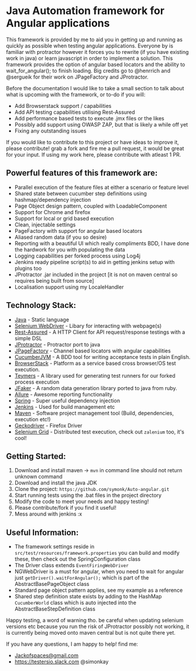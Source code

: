 Java Automation framework for Angular applications
==================================
This framework is provided by me to aid you in getting up and running as quickly as possible when testing angular applications.  Everyone by is familiar with protractor however it forces you to rewrite (if you have existing work in java) or learn javascript in order to implement a solution.  This framework provides the option of angular based locators and the ability to wait_for_angular(); to finish loading.  Big credits go to @henrrich and @sergueik for their work on JPageFactory and JProtractor.

Before the documentation I would like to take a small section to talk about what is upcoming with the framework, or to-do if you will:

- Add Browserstack support / capabilities
- Add API testing capabilities utilising Rest-Assured
- Add performance based tests to execute .jmx files or the likes
- Possibly add support using OWASP ZAP, but that is likely a while off yet
- Fixing any outstanding issues

If you would like to contribute to this project or have ideas to improve it, please contribute! grab a fork and fire me a pull request, it would be great for your input.  If using my work here, please contribute with atleast 1 PR.

Powerful features of this framework are:
---------

- Parallel execution of the feature files at either a scenario or feature level
- Shared state between cucumber step definitions using hashmap/dependency injection
- Page Object design pattern, coupled with LoadableComponent
- Support for Chrome and firefox
- Support for local or grid based execution
- Clean, injectable settings
- PageFactory with support for angular based locators
- Aliased random data (if you so desire)
- Reporting with a beautiful UI which really compliments BDD, I have done the hardwork for you with populating the data
- Logging capabilities per forked process using Log4j
- Jenkins ready pipeline script(s) to aid in getting jenkins setup with plugins too
- JProtractor .jar included in the project [it is not on maven central so requires being built from source]
- Localisation support using my LocaleHandler

Technology Stack:
---------

- [Java](https://docs.oracle.com/javase/7/docs/api/) - Static language
- [Selenium WebDriver](http://www.seleniumhq.org/projects/webdriver/) - Libary for interacting with webpage(s)
- [Rest-Assured](http://rest-assured.io/) - A HTTP Client for API request/response testings with a simple DSL
- [JProtractor](https://github.com/sergueik/jProtractor) - Protractor port to java
- [JPageFactory](https://github.com/henrrich/jpagefactory) - Channel based locators with angular capabilities
- [CucumberJVM](https://cucumber.io/docs/reference/jvm) - A BDD tool for writing acceptance tests in plain English.
- [BrowserStack](https://www.browserstack.com/) - Platform as a service based cross browser/OS test execution.
- [Teymers](https://github.com/temyers/cucumber-jvm-parallel-plugin) - A library used for generating test runners for our forked process execution
- [JFaker](https://github.com/DiUS/java-faker) - A random data generation library ported to java from ruby.
- [Allure](https://github.com/allure-framework/allure-cucumberjvm) - Awesome reporting functionality
- [Spring](https://spring.io/) - Super useful dependency injection
- [Jenkins](https://jenkins-ci.org/) - Used for build management etc
- [Maven](https://maven.apache.org/) - Software project management tool (Build, dependencies, execution etc!)
- [Geckodriver](https://github.com/mozilla/geckodriver/releases) - Firefox Driver
- [Selenium Grid](http://www.seleniumhq.org/projects/grid/) - Distributed test execution, check out `zalenium` too, it's cool!

Getting Started:
---------

1. Download and install maven -> `mvn` in command line should not return unknown command
2. Download and install the java JDK
3. Clone the project: `https://github.com/symonk/Auto-angular.git`
4. Start running tests using the .bat files in the project directory
5. Modify the code to meet your needs and happy testing!
6. Please contribute/fork if you find it useful!
7. Mess around with jenkins :x

Useful Information:
---------

- The framework settings reside in `src/test/resources/framework.properties` you can build and modify these, then check out the SpringConfiguration class
- The Driver class extends `EventFiringWebDriver`
- NGWebDriver is a must for angular, when you need to wait for angular just `getDriver().waitForAngular();` which is part of the AbstractBasePageObject class
- Standard page object pattern applies, see my example as a reference
- Shared step definition state exists by adding to the HashMap `CucumberWorld` class which is auto injected into the AbstractBaseStepDefinition class

Happy testing, a word of warning tho.  be careful when updating selenium versions etc because you run the risk of JProtractor possibly not working, it is currently being moved onto maven central but is not quite there yet.

If you have any questions, I am happy to help! find me:

- Jackofspaces@gmail.com
- https://testersio.slack.com @simonkay
